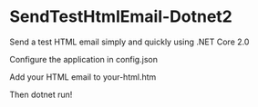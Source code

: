 # SendTestHtmlEmail-Dotnet2
Send a test HTML email simply and quickly using .NET Core 2.0

Configure the application in config.json

Add your HTML email to your-html.htm

Then dotnet run!